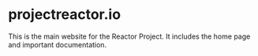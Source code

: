 # projectreactor.io

This is the main website for the Reactor Project. It includes the home page and important documentation.
